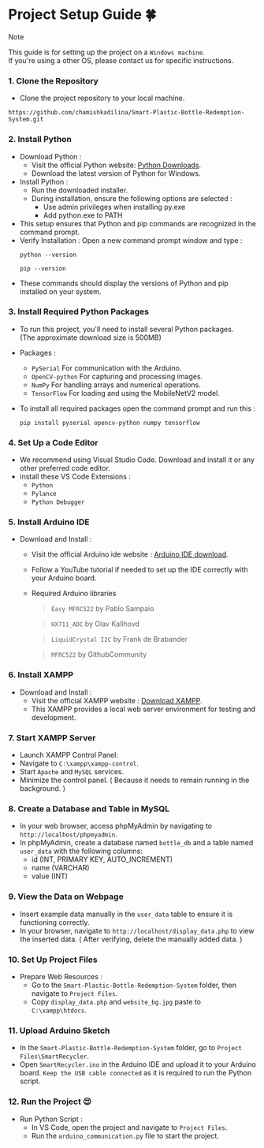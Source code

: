 # Project Setup Guide 🍀
> [!NOTE]
> This guide is for setting up the project on a ``Windows machine``.</br>
> If you're using a other OS, please contact us for specific instructions.

### 1. Clone the Repository
- Clone the project repository to your local machine.
```
https://github.com/chamishkadilina/Smart-Plastic-Bottle-Redemption-System.git
```

### 2. Install Python
- Download Python :
  - Visit the official Python website: [Python Downloads](https://www.python.org/downloads/).
  - Download the latest version of Python for Windows.
- Install Python :
  - Run the downloaded installer.
  - During installation, ensure the following options are selected :
    - Use admin privileges when installing py.exe
    - Add python.exe to PATH
- This setup ensures that Python and pip commands are recognized in the command prompt.
- Verify Installation :
		Open a new command prompt window and type :
    ```
    python --version
    ```
    ```
    pip --version
    ```
- These commands should display the versions of Python and pip installed on your system.

### 3. Install Required Python Packages
- To run this project, you'll need to install several Python packages.</br>
(The approximate download size is 500MB)
- Packages :
  - ```PySerial``` For communication with the Arduino.
  - ```OpenCV-python``` For capturing and processing images.
  - ```NumPy``` For handling arrays and numerical operations.
  - ```TensorFlow``` For loading and using the MobileNetV2 model.
  
- To install all required packages open the command prompt and run this :
  ```
  pip install pyserial opencv-python numpy tensorflow
  ```

### 4. Set Up a Code Editor
- We recommend using Visual Studio Code. Download and install it or any other preferred code editor.
- install these VS Code Extensions :
  - ```Python```
  - ```Pylance```
  - ```Python Debugger```

### 5. Install Arduino IDE
- Download and Install :
  - Visit the official Arduino ide website : [Arduino IDE download](https://www.arduino.cc/en/software).
  - Follow a YouTube tutorial if needed to set up the IDE correctly with your Arduino board.
  - Required Arduino libraries

	> ```Easy MFRC522```
	  by Pablo Sampaio
	
	> ```HX711_ADC```
	> by Olav Kallhovd
	
	> ```LiquidCrystal I2C```
	> by Frank de Brabander
	
	> ```MFRC522```
	> by GithubCommunity


### 6. Install XAMPP
- Download and Install :
  - Visit the official XAMPP website : [Download XAMPP](https://www.apachefriends.org/download.html).
  - This XAMPP provides a local web server environment for testing and development.

### 7. Start XAMPP Server
- Launch XAMPP Control Panel:
- Navigate to ```C:\xampp\xampp-control```.
- Start ```Apache``` and ```MySQL``` services.
- Minimize the control panel. ( Because it needs to remain running in the background. )

### 8. Create a Database and Table in MySQL
- In your web browser, access phpMyAdmin by navigating to ```http://localhost/phpmyadmin```.
- In phpMyAdmin, create a database named ```bottle_db``` and a table named ```user_data``` with the following columns:
  - id (INT, PRIMARY KEY, AUTO_INCREMENT)
  - name (VARCHAR)
  - value (INT)
### 9. View the Data on Webpage
- Insert example data manually in the ```user_data``` table to ensure it is functioning correctly.
- In your browser, navigate to ```http://localhost/display_data.php``` to view the inserted data. ( After verifying, delete the manually added data. )

### 10. Set Up Project Files
- Prepare Web Resources :
  - Go to the ```Smart-Plastic-Bottle-Redemption-System``` folder, then navigate to ```Project Files```.
  - Copy ```display_data.php``` and ```website_bg.jpg``` paste to ```C:\xampp\htdocs```.

### 11. Upload Arduino Sketch
- In the ```Smart-Plastic-Bottle-Redemption-System``` folder, go to ```Project Files\SmartRecycler```.
- Open ```SmartRecycler.ino``` in the Arduino IDE and upload it to your Arduino board. ```Keep the USB cable connected``` as it is required to run the Python script.

### 12. Run the Project 😍
- Run Python Script :
  - In VS Code, open the project and navigate to ```Project Files```.
  - Run the ```arduino_communication.py``` file to start the project.
